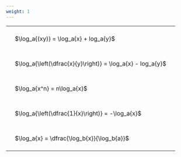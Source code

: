 ```yaml
---
weight: 1
---
```


<style type="text/css">
#T_7af19 th.col_heading {
  text-align: left;
  font-size: 1em;
}
#T_7af19 td {
  text-align: left;
  font-size: 1em;
  padding: 1.5em;
}
</style>
<table id="T_7af19">
  <thead>
  </thead>
  <tbody>
    <tr>
      <td id="T_7af19_row0_col0" class="data row0 col0" >$\log_a{(xy)} = \log_a{x} + log_a{y}$</td>
    </tr>
    <tr>
      <td id="T_7af19_row1_col0" class="data row1 col0" >$\log_a{\left(\dfrac{x}{y}\right)} = \log_a{x} - log_a{y}$</td>
    </tr>
    <tr>
      <td id="T_7af19_row2_col0" class="data row2 col0" >$\log_a{x^n} = n\log_a{x}$</td>
    </tr>
    <tr>
      <td id="T_7af19_row3_col0" class="data row3 col0" >$\log_a{\left(\dfrac{1}{x}\right)} = -\log_a{x}$</td>
    </tr>
    <tr>
      <td id="T_7af19_row4_col0" class="data row4 col0" >$\log_a{x} = \dfrac{\log_b{x}}{\log_b{a}}$</td>
    </tr>
  </tbody>
</table>

